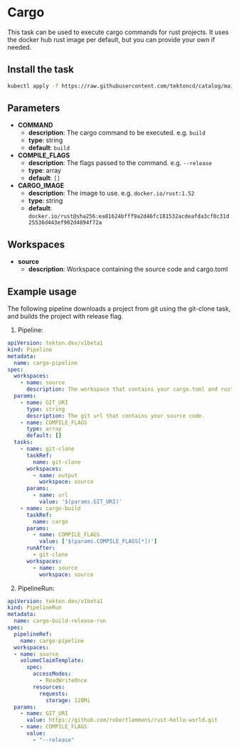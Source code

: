 # Cargo
This task can be used to execute cargo commands for rust projects. It uses the docker hub rust image per default, but you can provide your own if needed.

## Install the task
```bash
kubectl apply -f https://raw.githubusercontent.com/tektoncd/catalog/main/task/cargo/0.1/cargo.yaml
```

## Parameters
* **COMMAND**
  * **description**: The cargo command to be executed. e.g. `build`
  * **type**: string
  * **default**: `build`
* **COMPILE_FLAGS** 
  * **description**: The flags passed to the command. e.g. `--release`
  * **type**: array
  * **default**: `[]`
* **CARGO_IMAGE** 
  * **description**: The image to use. e.g. `docker.io/rust:1.52`
  * **type**: string
  * **default**: `docker.io/rust@sha256:ea81624bfff9a2d46fc181532acdeafda3cf8c31d25536d443ef902d4894f72a`

## Workspaces
* **source**
  * **description**: Workspace containing the source code and cargo.toml

## Example usage
The following pipeline downloads a project from git using the git-clone task, and builds the project with release flag.

1. Pipeline:
```yaml
apiVersion: tekton.dev/v1beta1
kind: Pipeline
metadata:
  name: cargo-pipeline
spec:
  workspaces:
    - name: source
      description: The workspace that contains your cargo.toml and rust code. 
  params:
    - name: GIT_URI
      type: string
      description: The git url that contains your source code.
    - name: COMPILE_FLAGS
      type: array
      default: []
  tasks:
    - name: git-clone
      taskRef:
        name: git-clone
      workspaces:
        - name: output
          workspace: source
      params:
        - name: url
          value: '$(params.GIT_URI)'
    - name: cargo-build
      taskRef:
        name: cargo
      params:
        - name: COMPILE_FLAGS
          value: ['$(params.COMPILE_FLAGS[*])']
      runAfter:
        - git-clone
      workspaces:
        - name: source
          workspace: source
```

2. PipelineRun:

```yaml
apiVersion: tekton.dev/v1beta1
kind: PipelineRun
metadata:
  name: cargo-build-release-run
spec:
  pipelineRef:
    name: cargo-pipeline
  workspaces:
  - name: source
    volumeClaimTemplate:
      spec:
        accessModes:
          - ReadWriteOnce
        resources:
          requests:
            storage: 128Mi
  params:
    - name: GIT_URI
      value: https://github.com/robertlemmens/rust-hello-world.git
    - name: COMPILE_FLAGS
      value: 
        - "--release"
```
